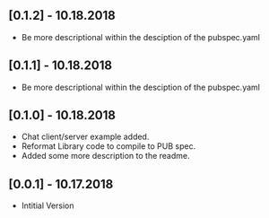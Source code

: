 ## [0.1.2] - 10.18.2018

* Be more descriptional within the desciption of the pubspec.yaml

## [0.1.1] - 10.18.2018

* Be more descriptional within the desciption of the pubspec.yaml

## [0.1.0] - 10.18.2018

* Chat client/server example added.
* Reformat Library code to compile to PUB spec.
* Added some more description to the readme.

## [0.0.1] - 10.17.2018

* Intitial Version
